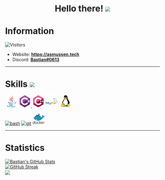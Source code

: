 <h1 align="center">Hello there! <img src = "https://raw.githubusercontent.com/MartinHeinz/MartinHeinz/master/wave.gif" width = 32px></h1>

# Information
![Visitors](https://api.visitorbadge.io/api/visitors?path=https%3A%2F%2Fgithub.com%2FBastianAsmussen%2FBastianAsmussen&label=Visitors&countColor=%235865f2)
- Website: **https://asmussen.tech**
- Discord: <a href="https://discord.asmussen.tech">**Bastian#0613**</a>

<hr>

<h1>Skills <img src="https://media2.giphy.com/media/QssGEmpkyEOhBCb7e1/giphy.gif?cid=ecf05e47a0n3gi1bfqntqmob8g9aid1oyj2wr3ds3mg700bl&rid=giphy.gif" width=32px></h1>
<a href="https://www.java.com" target="_blank" rel="noreferrer"> <img src="https://raw.githubusercontent.com/devicons/devicon/master/icons/java/java-original.svg" alt="java" width="40" height="40"/></a>
<a href="https://www.w3schools.com/cs/" target="_blank" rel="noreferrer"> <img src="https://raw.githubusercontent.com/devicons/devicon/master/icons/csharp/csharp-original.svg" alt="csharp" width="40" height="40"/> </a>
<a href="https://www.w3schools.com/cpp/" target="_blank" rel="noreferrer"> <img src="https://raw.githubusercontent.com/devicons/devicon/master/icons/cplusplus/cplusplus-original.svg" alt="cplusplus" width="40" height="40"/></a>
<a href="https://www.mysql.com/" target="_blank" rel="noreferrer"> <img src="https://raw.githubusercontent.com/devicons/devicon/master/icons/mysql/mysql-original-wordmark.svg" alt="mysql" width="40" height="40"/></a>
<a href="https://www.linux.org/" target="_blank" rel="noreferrer"> <img src="https://raw.githubusercontent.com/devicons/devicon/master/icons/linux/linux-original.svg" alt="linux" width="40" height="40"/></a>
<p align="left"> <a href="https://www.gnu.org/software/bash/" target="_blank" rel="noreferrer"> <img src="https://www.vectorlogo.zone/logos/gnu_bash/gnu_bash-icon.svg" alt="bash" width="40" height="40"/></a>
<a href="https://git-scm.com/" target="_blank" rel="noreferrer"> <img src="https://www.vectorlogo.zone/logos/git-scm/git-scm-icon.svg" alt="git" width="40" height="40"/></a>
<a href="https://www.docker.com/" target="_blank" rel="noreferrer"> <img src="https://raw.githubusercontent.com/devicons/devicon/master/icons/docker/docker-original-wordmark.svg" alt="docker" width="40" height="40"/></a>

<hr>

# Statistics
[![Bastian's GitHub Stats](https://github-readme-stats.vercel.app/api?username=BastianAsmussen&show_icons=true&theme=synthwave&include_all_commits=true&count_private=true&hide_border=true)]()  
[![GitHub Streak](https://github-readme-streak-stats.herokuapp.com?user=BastianAsmussen&theme=midnight-purple&hide_border=true&currStreakLabel=E4289E&background=2B213A&fire=E4289E&sideNums=E4289E&currStreakNum=E4289E)](https://git.io/streak-stats)  
<img align="center" src="https://github-readme-stats.vercel.app/api/top-langs/?username=BastianAsmussen&theme=synthwave&include_all_commits=true&hide_border=true"/>  

